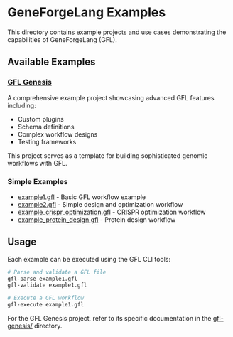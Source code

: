 # GeneForgeLang Examples

This directory contains example projects and use cases demonstrating the capabilities of GeneForgeLang (GFL).

## Available Examples

### [GFL Genesis](gfl-genesis/)
A comprehensive example project showcasing advanced GFL features including:
- Custom plugins
- Schema definitions
- Complex workflow designs
- Testing frameworks

This project serves as a template for building sophisticated genomic workflows with GFL.

### Simple Examples
- [example1.gfl](example1.gfl) - Basic GFL workflow example
- [example2.gfl](example2.gfl) - Simple design and optimization workflow
- [example_crispr_optimization.gfl](../example_crispr_optimization.gfl) - CRISPR optimization workflow
- [example_protein_design.gfl](../example_protein_design.gfl) - Protein design workflow

## Usage

Each example can be executed using the GFL CLI tools:

```bash
# Parse and validate a GFL file
gfl-parse example1.gfl
gfl-validate example1.gfl

# Execute a GFL workflow
gfl-execute example1.gfl
```

For the GFL Genesis project, refer to its specific documentation in the [gfl-genesis/](gfl-genesis/) directory.
